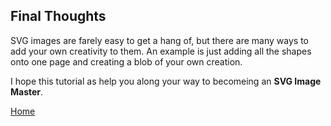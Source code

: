 ## Final Thoughts

SVG images are farely easy to get a hang of, but there are many ways to add your own creativity to them. An example is just adding all the shapes onto one page and creating a blob of your own creation. 

I hope this tutorial as help you along your way to becomeing an **SVG Image Master**. 

[Home](https://github.com/zjcch7/SVG-Turorial/blob/main/README.md)
